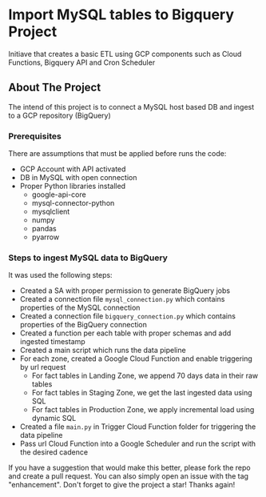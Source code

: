 # Import MySQL tables to Bigquery Project
Initiave that creates a basic ETL using GCP components such as Cloud Functions, Bigquery API and Cron Scheduler

<!-- ABOUT THE PROJECT -->
## About The Project

The intend of this project is to connect a MySQL host based DB and ingest to a GCP repository (BigQuery)

### Prerequisites
There are assumptions that must be applied before runs the code:
* GCP Account with API activated
* DB in MySQL with open connection
* Proper Python libraries installed
  * google-api-core
  * mysql-connector-python
  * mysqlclient
  * numpy
  * pandas
  * pyarrow

### Steps to ingest MySQL data to BigQuery
It was used the following steps:
* Created a SA with proper permission to generate BigQuery jobs
* Created a connection file `mysql_connection.py` which contains properties of the MySQL connection
* Created a connection file `bigquery_connection.py` which contains properties of the BigQuery connection
* Created a function per each table with proper schemas and add ingested timestamp
* Created a main script which runs the data pipeline
* For each zone, created a Google Cloud Function and enable triggering by url request
  * For fact tables in Landing Zone, we append 70 days data in their raw tables
  * For fact tables in Staging Zone, we get the last ingested data using SQL
  * For fact tables in Production Zone, we apply incremental load using dynamic SQL 
* Created a file `main.py` in Trigger Cloud Function folder for triggering the data pipeline
* Pass url Cloud Function into a Google Scheduler and run the script with the desired cadence

If you have a suggestion that would make this better, please fork the repo and create a pull request. You can also simply open an issue with the tag "enhancement". Don't forget to give the project a star! Thanks again!
